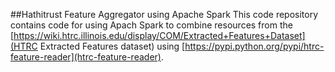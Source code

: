 ##Hathitrust Feature Aggregator using Apache Spark
This code repository contains code for using Apach Spark to combine resources from the [https://wiki.htrc.illinois.edu/display/COM/Extracted+Features+Dataset](HTRC Extracted Features dataset) using [https://pypi.python.org/pypi/htrc-feature-reader](htrc-feature-reader).
